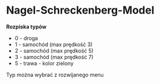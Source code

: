 # Nagel-Schreckenberg-Model

**Rozpiska typów**
- 0 - droga
- 1 - samochód (max prędkość 3)
- 2 - samochód (max prędkość 5)
- 3 - samochód (max prędkość 7)
- 5 - trawa - kolor zielony

Typ można wybrać z rozwijanego menu
